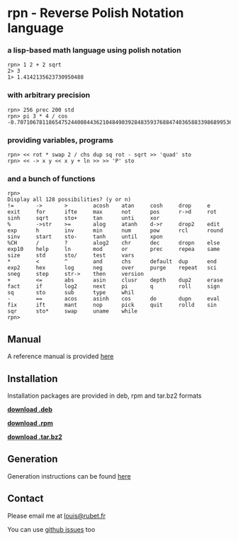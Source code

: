 # **rpn** - **R**everse **P**olish **N**otation language

### a lisp-based math language using polish notation

```
rpn> 1 2 + 2 sqrt
2> 3
1> 1.4142135623730950488
```

### with arbitrary precision
```
rpn> 256 prec 200 std
rpn> pi 3 * 4 / cos
-0.70710678118654752440084436210484903928483593768847403658833986899536623923105962592591087473479525356117497671223960240783675485777817360566073272153486395308799122357513534343724299243077135552002446
```

### providing variables, programs
```
rpn> << rot * swap 2 / chs dup sq rot - sqrt >> 'quad' sto
rpn> << -> x y << x y + ln >> >> 'P' sto
```

### and a bunch of functions
```
rpn> 
Display all 128 possibilities? (y or n)
!=       ->       >        acosh    atan     cosh     drop     e        exit     for      ifte     max      not      pos      r->d     rot      sinh     sqrt     sto+     tan      unti     xor      
%        ->str    >=       alog     atanh    d->r     drop2    edit     exp      h        inv      min      num      pow      rcl      round    sinv     start    sto-     tanh     until    xpon     
%CH      /        ?        alog2    chr      dec      dropn    else     exp10    help     ln       mod      or       prec     repea    same     size     std      sto/     test     vars     
*        <        ^        and      chs      default  dup      end      exp2     hex      log      neg      over     purge    repeat   sci      sneg     step     str->    then     version  
+        <=       abs      asin     clusr    depth    dup2     erase    fact     if       log2     next     pi       q        roll     sign     sq       sto      sub      type     whil     
-        ==       acos     asinh    cos      do       dupn     eval     fix      ift      mant     nop      pick     quit     rolld    sin      sqr      sto*     swap     uname    while    
rpn> 
```

## Manual

A reference manual is provided [here](MANUAL.md)

## Installation

Installation packages are provided in deb, rpm and tar.bz2 formats

[**download .deb**]()

[**download .rpm**]()

[**download .tar.bz2**]()

## Generation

Generation instructions can be found [here](GENERATION.md)

## Contact

Please email me at [louis@rubet.fr](mailto:louis@rubet.fr)

You can use [github issues](https://github.com/louisrubet/rpn/issues) too
